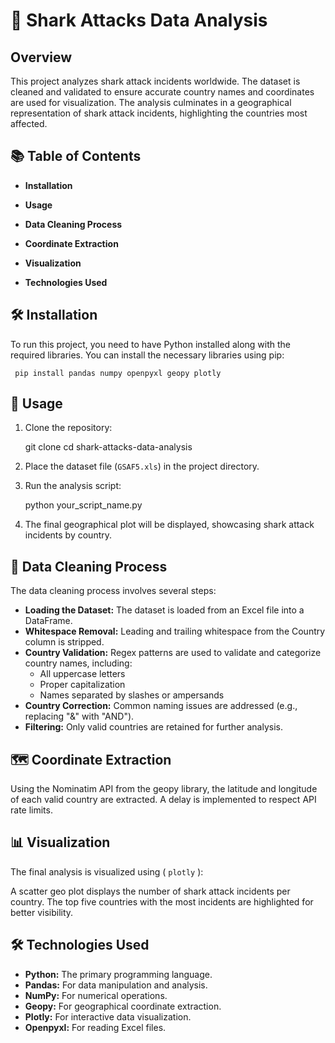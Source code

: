 # 🦈 Shark Attacks Data Analysis

## Overview
This project analyzes shark attack incidents worldwide. The dataset is cleaned and validated to ensure accurate country names and coordinates are used for visualization. The analysis culminates in a geographical representation of shark attack incidents, highlighting the countries most affected.

## 📚 Table of Contents 

* __Installation__

* __Usage__

* __Data Cleaning Process__

* __Coordinate Extraction__

* __Visualization__

* __Technologies Used__

      
## 🛠️ Installation

To run this project, you need to have Python installed along with the required libraries. You can install the necessary libraries using pip:

     pip install pandas numpy openpyxl geopy plotly
## 🚀 Usage
1. Clone the repository:
    
      git clone <repository-url>
      cd shark-attacks-data-analysis
    
2. Place the dataset file (`GSAF5.xls`) in the project directory.
    
3. Run the analysis script:
    
      python your_script_name.py
    
4. The final geographical plot will be displayed, showcasing shark attack incidents by country.

## 🧹 Data Cleaning Process

The data cleaning process involves several steps:

- __Loading the Dataset:__ The dataset is loaded from an Excel file into a DataFrame.
- __Whitespace Removal:__ Leading and trailing whitespace from the Country column is stripped.
- __Country Validation:__ Regex patterns are used to validate and categorize country names, including:
    *  All uppercase letters
    *  Proper capitalization
    *  Names separated by slashes or ampersands
- __Country Correction:__ Common naming issues are addressed (e.g., replacing "&" with "AND").
- __Filtering:__ Only valid countries are retained for further analysis.

## 🗺️ Coordinate Extraction
Using the Nominatim API from the geopy library, the latitude and longitude of each valid country are extracted. A delay is implemented to respect API rate limits.

## 📊 Visualization
The final analysis is visualized using ( `plotly` ):

A scatter geo plot displays the number of shark attack incidents per country.
The top five countries with the most incidents are highlighted for better visibility.

## 🛠️ Technologies Used

- __Python:__ The primary programming language.
-  __Pandas:__ For data manipulation and analysis.
- __NumPy:__ For numerical operations.
- __Geopy:__ For geographical coordinate extraction.
- __Plotly:__ For interactive data visualization.
- __Openpyxl:__ For reading Excel files.


